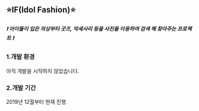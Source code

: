 ## ⭐️IF(Idol Fashion)⭐️
##### ❗️ 아이돌이 입은 의상부터 굿즈, 악세사리 등을 사진을 이용하여 검색 해 찾아주는 프로젝트 ❗️ 

### 1.개발 환경
아직 개발을 시작하지 않았습니다.
### 2.개발 기간
2019년 12월부터 현재 진행 
